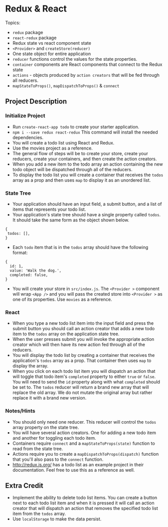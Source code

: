 # Redux & React

Topics:

 * `redux` package
 * `react-redux` package
 * Redux state vs react component state
 * `<Provider>` and `createStore(reducer)`
 * One state object for entire application
 * `reducer` functions control the values for the state properties.
 * `container` components are React components that connect to the Redux state
 * `actions` - objects produced by `action creators` that will be fed through all reducers.
 * `mapStateToProps()`, `mapDispatchToProps()` & `connect`


## Project Description

### Initialize Project
  * Run `create-react-app todo` to create your starter application.
  * `npm i --save redux react-redux` This command will install the needed dependencies.
  * You will create a todo list using React and Redux.
  * Use the movies project as a reference.
  * The general flow of steps will be to create your store, create your reducers, create your containers, and then create the action creators.
  * When you add a new item to the todo array an action containing the new todo object will be dispatched through all of the reducers.
  * To display the todo list you will create a container that receives the `todos` array as a prop and then uses `map` to display it as an unordered list.


### State Tree
  * Your application should have an input field, a submit button, and a list of items that represents your todo list.
  * Your application's state tree should have a single property called `todos`.  It should take the same form as the object shown below.
   ```
  {
    todos: [],
  }
  ```
  * Each `todo` item that is in the `todos` array should have the following format:
  ```
  {
    id: 1,
    value: 'Walk the dog.',
    completed: false,
  }
  ```
  * You will create your store in `src/index.js`.  The `<Provider >` component will wrap `<App />` and you will pass the created store into `<Provider >` as one of its properties.  Use `movies` as a reference.

### React
  * When you type a new todo list item into the input field and press the submit button you should call an action creator that adds a new todo item to the `todos` array on the application state tree.
  * When the user presses submit you will invoke the appropriate action creator which will then have its new action fed through all of the reducers.
  * You will display the todo list by creating a container that receives the application's `todos` array as a prop.  That container then uses `map` to display the array.
  * When you click on each todo list item you will dispatch an action that will toggle that todo item's `completed` property to either `true` or `false`.  You will need to send the `id` property along with what `completed` should be set to.  The `todos` reducer will return a brand new array that will replace the old array.  We do not mutate the original array but rather replace it with a brand new version.
  
### Notes/Hints
 * You should only need one reducer.  This reducer will control the `todos` array property on the state tree.
 * You will have several action creators.  One for adding a new todo item and another for toggling each todo item.
 * Containers require `connect` and a `mapStateToProps(state)` function to read from the state tree.
 * Actions require you to create a `mapDispatchToProps(dispatch)` function that you'll also pass to the `connect` function.
 * http://redux.js.org/ has a todo list as an example project in their documentation.  Feel free to use this as a reference as well.
 
## Extra Credit
 * Implement the ability to delete todo list items.  You can create a button next to each todo list item and when it is pressed it will call an action creator that will dispatch an action that removes the specified todo list item from the `todos` array.
 * Use `localStorage` to make the data persist.
